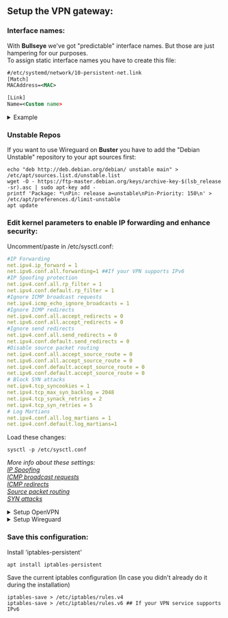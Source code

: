 ## Setup the VPN gateway:

### Interface names:
With **Bullseye** we've got "predictable" interface names. But those are just hampering for our purposes.  
To assign static interface names you have to create this file:
 ```xml
 #/etc/systemd/network/10-persistent-net.link
 [Match]
 MACAddress=<MAC>

 [Link]
 Name=<Custom name>
 ```
 <details>
<summary>Example</summary>
    
 ```xml
 [Match]
 MACAddress=01:23:45:67:89:ab

 [Link]
 Name=eth0
 ```
 </details>
 
 ### Unstable Repos
 If you want to use Wireguard on **Buster** you have to add the "Debian Unstable" repository to your apt sources first:
 ```
echo "deb http://deb.debian.org/debian/ unstable main" > /etc/apt/sources.list.d/unstable.list
wget -O - https://ftp-master.debian.org/keys/archive-key-$(lsb_release -sr).asc | sudo apt-key add -
printf 'Package: *\nPin: release a=unstable\nPin-Priority: 150\n' > /etc/apt/preferences.d/limit-unstable
apt update
```

### **Edit kernel parameters to enable IP forwarding and enhance security:**  
Uncomment/paste in /etc/sysctl.conf:  
```yaml
#IP Forwarding
net.ipv4.ip_forward = 1
net.ipv6.conf.all.forwarding=1 ##If your VPN supports IPv6
#IP Spoofing protection
net.ipv4.conf.all.rp_filter = 1
net.ipv4.conf.default.rp_filter = 1
#Ignore ICMP broadcast requests
net.ipv4.icmp_echo_ignore_broadcasts = 1
#Ignore ICMP redirects
net.ipv4.conf.all.accept_redirects = 0
net.ipv6.conf.all.accept_redirects = 0
#Ignore send redirects
net.ipv4.conf.all.send_redirects = 0
net.ipv4.conf.default.send_redirects = 0
#Disable source packet routing
net.ipv4.conf.all.accept_source_route = 0
net.ipv6.conf.all.accept_source_route = 0
net.ipv4.conf.default.accept_source_route = 0
net.ipv6.conf.default.accept_source_route = 0
# Block SYN attacks
net.ipv4.tcp_syncookies = 1
net.ipv4.tcp_max_syn_backlog = 2048
net.ipv4.tcp_synack_retries = 2
net.ipv4.tcp_syn_retries = 5
# Log Martians
net.ipv4.conf.all.log_martians = 1
net.ipv4.conf.default.log_martians=1
```
Load these changes:  

    sysctl -p /etc/sysctl.conf 

*More info about these settings:  
[IP Spoofing](http://tldp.org/HOWTO/Adv-Routing-HOWTO/lartc.kernel.rpf.html)  
[ICMP broadcast requests](https://www.cloudflare.com/learning/ddos/smurf-ddos-attack/)  
[ICMP redirects](https://askubuntu.com/questions/118273/what-are-icmp-redirects-and-should-they-be-blocked)  
[Source packet routing](https://www.ccexpert.us/basic-security-services/disable-ip-source-routing.html)  
[SYN attacks](https://www.symantec.com/connect/articles/hardening-tcpip-stack-syn-attacks)*

<details>
<summary>Setup OpenVPN</summary>

### **Install OpenVPN:**  
    apt install openvpn 

### **Move your config files to /etc/openvpn/:**  
Download the OpenVPN config files from your VPN provider.  
If your server configuration is saved as <Server.conf> in /etc/openvpn/ the connection is automatically initialized during boot.  

    cp <Server.ovpn> /etc/openvpn/<Server>.conf
    mkdir /etc/openvpn/server  
    
If those files exist:  

    mv <CACertificate.crt> /etc/openvpn/server/
    mv <UserCertificate.crt> /etc/openvpn/server/
    mv <PrivateKey.key> /etc/openvpn/server/

### **Store the VPN credentials in a file:**  
Insert in /etc/openvpn/<Server.conf>:

    auth-user-pass /etc/openvpn/server/passwd.conf
    
Create the file:
```xml
echo "<LOGIN NAME> <LOGIN PASSWORD>" > /etc/openvpn/server/passwd.conf
```

Only allow root to access the file:  

    chown root:root /etc/openvpn/server/passwd.conf
    chmod 600 /etc/openvpn/server/passwd.conf

### **Depending on the files you got from your VPN provider you may have to configure certificates or keys:**  
Insert in /etc/openvpn/<Server.conf>:
```
ca /etc/openvpn/server/<CACertificate>.crt
cert /etc/openvpn/server/<UserCertificate>.crt
key /etc/openvpn/server/<PrivateKey>.key
```

### **Configure iptables:**  
```
iptables -A FORWARD -m conntrack --ctstate ESTABLISHED,RELATED -j ACCEPT
iptables -A FORWARD -i eth0 -o eth0 -j REJECT
iptables -A FORWARD -s 192.168.178.0/24 -o tun0 -j ACCEPT
iptables -t nat -A POSTROUTING -o tun0 -j MASQUERADE

##If your VPN service supports IPv6
ip6tables -A FORWARD -m conntrack --ctstate ESTABLISHED,RELATED -j ACCEPT
ip6tables -A FORWARD -i eth0 -o eth0 -j REJECT
ip6tables -A FORWARD -s fe80::/10 -o tun0 -j ACCEPT
ip6tables -t nat -A POSTROUTING -o tun0 -j MASQUERADE
```

### **Test the configuration:**  

    openvpn --config /etc/openvpn/<Server>.conf --daemon

</details>

<details>
<summary>Setup Wireguard</summary>

### **Install Wireguard:**

    apt install wireguard

### **Move and rename your config file to /etc/wireguard/wg0.conf:**  

    mv <Server.conf> /etc/openvpn/wg0.conf

### **Only allow root to access the file:**

    chown root:root /etc/wireguard/wg0.conf
    chmod 600 /etc/wireguard/wg0.conf
    
### **Edit DNS server**
*Although devices on your network will use Pi-Hole your server itself will use the DNS server specified in the Wireguard config file. Thus for your server to use Pi-Hole you have to set it to "127.0.0.1":*
```
#/etc/wireguard/wg0.conf
DNS = 127.0.0.1
```

### **Enable Wireguard to start on boot:**

    systemctl enable wg-quick@wg0

### **Configure iptables:**  
```
iptables -A FORWARD -m conntrack --ctstate ESTABLISHED,RELATED -j ACCEPT
iptables -A FORWARD -i eth0 -o eth0 -j REJECT
iptables -A FORWARD -o wg0 -j ACCEPT
iptables -t nat -A POSTROUTING -o wg0 -j MASQUERADE

##If your VPN service supports IPv6
ip6tables -A FORWARD -m conntrack --ctstate ESTABLISHED,RELATED -j ACCEPT
ip6tables -A FORWARD -i eth0 -o eth0 -j REJECT
ip6tables -A FORWARD -o wg0 -j ACCEPT
ip6tables -t nat -A POSTROUTING -o wg0 -j MASQUERADE
```

### **Test the configuration:**  

    wg-quick up wg0

</details>

### **Save this configuration:**  
Install 'iptables-persistent'

    apt install iptables-persistent

Save the current iptables configuration (In case you didn't already do it during the installation)

    iptables-save > /etc/iptables/rules.v4
    iptables-save > /etc/iptables/rules.v6 ## If your VPN service supports IPv6
